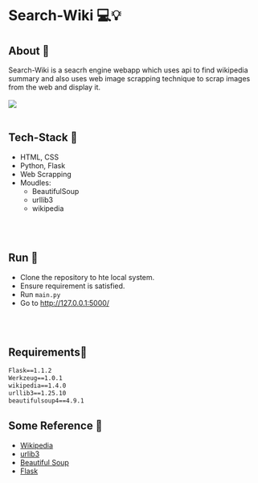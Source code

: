 # Search-Wiki 💻💡

## About 📌

Search-Wiki is a seacrh engine webapp which uses api to find wikipedia summary and also uses web image scrapping technique to scrap images from the web and display it.
<br>
<br>
![](static/img/ss.gif)
<br>
<br>
## Tech-Stack 📌


- HTML, CSS
- Python, Flask 
- Web Scrapping
- Moudles: 
    - BeautifulSoup
    - urllib3 
    - wikipedia
<br>
<br>

## Run 📌
- Clone the repository to hte local system.
- Ensure requirement is satisfied.
- Run ```main.py```
- Go to  http://127.0.0.1:5000/
<br>
<br>

## Requirements📌

```Python==3.7.7
Flask==1.1.2 
Werkzeug==1.0.1
wikipedia==1.4.0
urllib3==1.25.10
beautifulsoup4==4.9.1
```
## Some Reference 📌

- [Wikipedia](https://wikipedia.readthedocs.io/en/latest/code.html)
- [urlib3](https://urllib3.readthedocs.io/en/latest/)
- [Beautiful Soup](https://www.crummy.com/software/BeautifulSoup/bs4/doc/)
- [Flask](https://flask.palletsprojects.com/en/1.1.x/)


